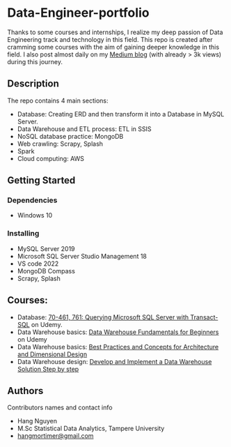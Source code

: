# Data-Engineer-portfolio

Thanks to some courses and internships, I realize my deep passion of Data Engineering track and technology in this field.
This repo is created after cramming some courses with the aim of gaining deeper knowledge in this field.
I also post almost daily on my [Medium blog](https://hangmortimer.medium.com/) (with already > 3k views) during this journey. 

## Description

The repo contains 4 main sections:
- Database: Creating ERD and then  transform it into a Database in MySQL Server.
- Data Warehouse and ETL process: ETL in SSIS
- NoSQL database practice: MongoDB
- Web crawling: Scrapy, Splash
- Spark
- Cloud computing: AWS

## Getting Started

### Dependencies

* Windows 10

### Installing

* MySQL Server 2019
* Microsoft SQL Server Studio Management 18
* VS code 2022
* MongoDB Compass
* Scrapy, Splash

## Courses:
- Database:  [70-461, 761: Querying Microsoft SQL Server with Transact-SQL](https://funix.udemy.com/course-dashboard-redirect/?course_id=555384) on Udemy.
- Data Warehouse basics: [Data Warehouse Fundamentals for Beginners](https://funix.udemy.com/course/data-warehouse-fundamentals-for-beginners/learn/lecture/17728284?start=120#content) on Udemy
- Data Warehouse basics: [Best Practices and Concepts for Architecture and Dimensional Design](https://funix.udemy.com/course/data-warehouse-developer-sql-serveretlssisssasssrst-sql/learn/lecture/25518478#overview)
- Data Warehouse design: [Develop and Implement a Data Warehouse Solution Step by step](https://funix.udemy.com/course/data-warehouse-developer-sql-serveretlssisssasssrst-sql/learn/lecture/25518478#overview)

## Authors

Contributors names and contact info

* Hang Nguyen 
* M.Sc Statistical Data Analytics, Tampere University
* hangmortimer@gmail.com


